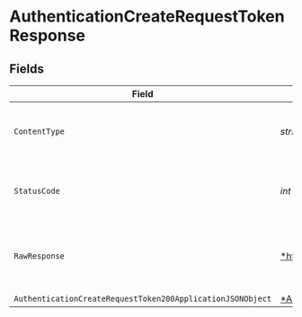 # AuthenticationCreateRequestTokenResponse


## Fields

| Field                                                                                                                                | Type                                                                                                                                 | Required                                                                                                                             | Description                                                                                                                          |
| ------------------------------------------------------------------------------------------------------------------------------------ | ------------------------------------------------------------------------------------------------------------------------------------ | ------------------------------------------------------------------------------------------------------------------------------------ | ------------------------------------------------------------------------------------------------------------------------------------ |
| `ContentType`                                                                                                                        | *string*                                                                                                                             | :heavy_check_mark:                                                                                                                   | HTTP response content type for this operation                                                                                        |
| `StatusCode`                                                                                                                         | *int*                                                                                                                                | :heavy_check_mark:                                                                                                                   | HTTP response status code for this operation                                                                                         |
| `RawResponse`                                                                                                                        | [*http.Response](https://pkg.go.dev/net/http#Response)                                                                               | :heavy_minus_sign:                                                                                                                   | Raw HTTP response; suitable for custom response parsing                                                                              |
| `AuthenticationCreateRequestToken200ApplicationJSONObject`                                                                           | [*AuthenticationCreateRequestToken200ApplicationJSON](../../models/operations/authenticationcreaterequesttoken200applicationjson.md) | :heavy_minus_sign:                                                                                                                   | 200                                                                                                                                  |